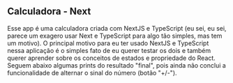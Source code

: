 ## Calculadora - Next

Esse app é uma calculadora criada com NextJS e TypeScript (eu sei, eu sei, parece um exagero usar Next e TypeScript para algo tão simples, mas tem um motivo).
O principal motivo para eu ter usado NextJS e TypeScript nessa aplicação é o simples fato de eu querer testar os dois e também querer aprender sobre os conceitos de estados e propriedade do React.
Seguem abaixo algumas prints do resultado "final", pois ainda não conclui a funcionalidade de alternar o sinal do número (botão "+/-").
